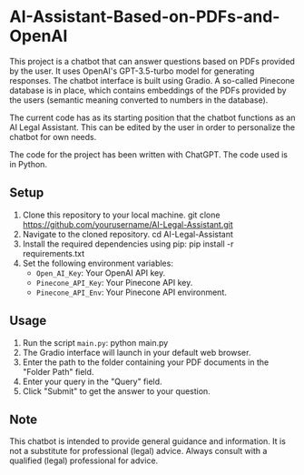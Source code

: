 # AI-Assistant-Based-on-PDFs-and-OpenAI

This project is a chatbot that can answer questions based on PDFs provided by the user. It uses OpenAI's GPT-3.5-turbo model for generating responses. The chatbot interface is built using Gradio. A so-called Pinecone database is in place, which contains embeddings of the PDFs provided by the users (semantic meaning converted to numbers in the database). 

The current code has as its starting position that the chatbot functions as an AI Legal Assistant. This can be edited by the user in order to personalize the chatbot for own needs. 

The code for the project has been written with ChatGPT. The code used is in Python.

## Setup

1. Clone this repository to your local machine.
   git clone https://github.com/yourusername/AI-Legal-Assistant.git
2. Navigate to the cloned repository.
   cd AI-Legal-Assistant
3. Install the required dependencies using pip:
   pip install -r requirements.txt
4. Set the following environment variables:
   - `Open_AI_Key`: Your OpenAI API key.
   - `Pinecone_API_Key`: Your Pinecone API key.
   - `Pinecone_API_Env`: Your Pinecone API environment.

## Usage

1. Run the script `main.py`:
   python main.py
2. The Gradio interface will launch in your default web browser.
3. Enter the path to the folder containing your PDF documents in the "Folder Path" field.
4. Enter your query in the "Query" field.
5. Click "Submit" to get the answer to your question.

## Note

This chatbot is intended to provide general guidance and information. It is not a substitute for professional (legal) advice. Always consult with a qualified (legal) professional for advice.






